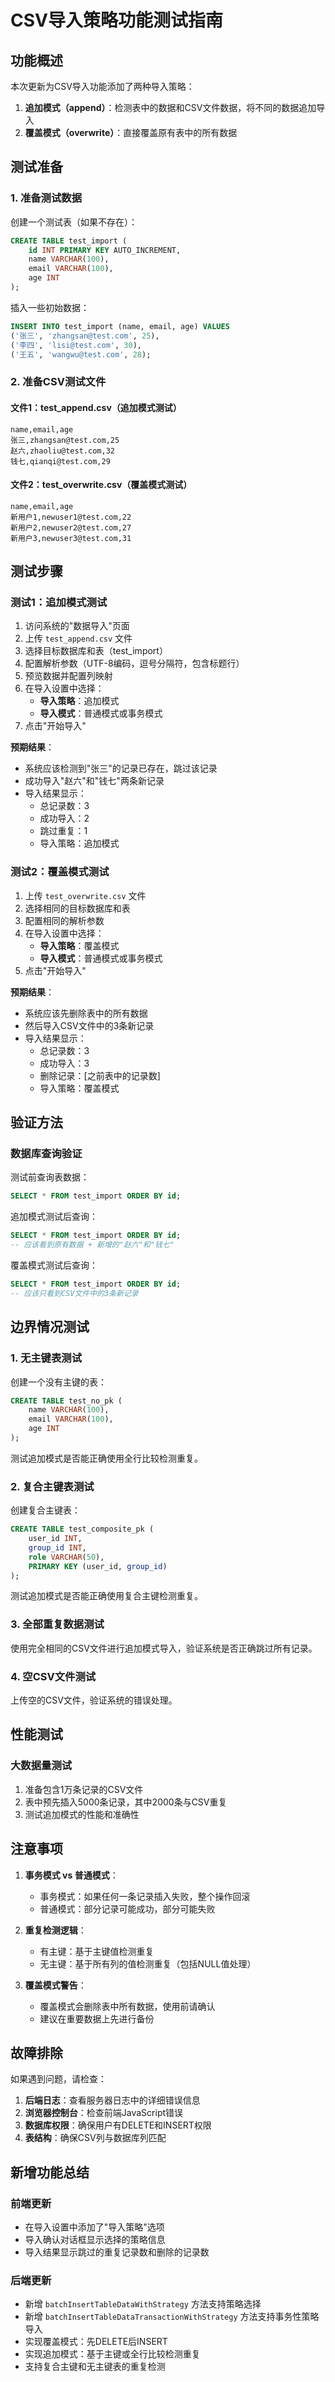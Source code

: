 # CSV导入策略功能测试指南

## 功能概述

本次更新为CSV导入功能添加了两种导入策略：

1. **追加模式（append）**：检测表中的数据和CSV文件数据，将不同的数据追加导入
2. **覆盖模式（overwrite）**：直接覆盖原有表中的所有数据

## 测试准备

### 1. 准备测试数据

创建一个测试表（如果不存在）：
```sql
CREATE TABLE test_import (
    id INT PRIMARY KEY AUTO_INCREMENT,
    name VARCHAR(100),
    email VARCHAR(100),
    age INT
);
```

插入一些初始数据：
```sql
INSERT INTO test_import (name, email, age) VALUES 
('张三', 'zhangsan@test.com', 25),
('李四', 'lisi@test.com', 30),
('王五', 'wangwu@test.com', 28);
```

### 2. 准备CSV测试文件

#### 文件1：test_append.csv（追加模式测试）
```csv
name,email,age
张三,zhangsan@test.com,25
赵六,zhaoliu@test.com,32
钱七,qianqi@test.com,29
```

#### 文件2：test_overwrite.csv（覆盖模式测试）
```csv
name,email,age
新用户1,newuser1@test.com,22
新用户2,newuser2@test.com,27
新用户3,newuser3@test.com,31
```

## 测试步骤

### 测试1：追加模式测试

1. 访问系统的"数据导入"页面
2. 上传 `test_append.csv` 文件
3. 选择目标数据库和表（test_import）
4. 配置解析参数（UTF-8编码，逗号分隔符，包含标题行）
5. 预览数据并配置列映射
6. 在导入设置中选择：
   - **导入策略**：追加模式
   - **导入模式**：普通模式或事务模式
7. 点击"开始导入"

**预期结果**：
- 系统应该检测到"张三"的记录已存在，跳过该记录
- 成功导入"赵六"和"钱七"两条新记录
- 导入结果显示：
  - 总记录数：3
  - 成功导入：2
  - 跳过重复：1
  - 导入策略：追加模式

### 测试2：覆盖模式测试

1. 上传 `test_overwrite.csv` 文件
2. 选择相同的目标数据库和表
3. 配置相同的解析参数
4. 在导入设置中选择：
   - **导入策略**：覆盖模式
   - **导入模式**：普通模式或事务模式
5. 点击"开始导入"

**预期结果**：
- 系统应该先删除表中的所有数据
- 然后导入CSV文件中的3条新记录
- 导入结果显示：
  - 总记录数：3
  - 成功导入：3
  - 删除记录：[之前表中的记录数]
  - 导入策略：覆盖模式

## 验证方法

### 数据库查询验证

测试前查询表数据：
```sql
SELECT * FROM test_import ORDER BY id;
```

追加模式测试后查询：
```sql
SELECT * FROM test_import ORDER BY id;
-- 应该看到原有数据 + 新增的"赵六"和"钱七"
```

覆盖模式测试后查询：
```sql
SELECT * FROM test_import ORDER BY id;
-- 应该只看到CSV文件中的3条新记录
```

## 边界情况测试

### 1. 无主键表测试

创建一个没有主键的表：
```sql
CREATE TABLE test_no_pk (
    name VARCHAR(100),
    email VARCHAR(100),
    age INT
);
```

测试追加模式是否能正确使用全行比较检测重复。

### 2. 复合主键表测试

创建复合主键表：
```sql
CREATE TABLE test_composite_pk (
    user_id INT,
    group_id INT,
    role VARCHAR(50),
    PRIMARY KEY (user_id, group_id)
);
```

测试追加模式是否能正确使用复合主键检测重复。

### 3. 全部重复数据测试

使用完全相同的CSV文件进行追加模式导入，验证系统是否正确跳过所有记录。

### 4. 空CSV文件测试

上传空的CSV文件，验证系统的错误处理。

## 性能测试

### 大数据量测试

1. 准备包含1万条记录的CSV文件
2. 表中预先插入5000条记录，其中2000条与CSV重复
3. 测试追加模式的性能和准确性

## 注意事项

1. **事务模式 vs 普通模式**：
   - 事务模式：如果任何一条记录插入失败，整个操作回滚
   - 普通模式：部分记录可能成功，部分可能失败

2. **重复检测逻辑**：
   - 有主键：基于主键值检测重复
   - 无主键：基于所有列的值检测重复（包括NULL值处理）

3. **覆盖模式警告**：
   - 覆盖模式会删除表中所有数据，使用前请确认
   - 建议在重要数据上先进行备份

## 故障排除

如果遇到问题，请检查：

1. **后端日志**：查看服务器日志中的详细错误信息
2. **浏览器控制台**：检查前端JavaScript错误
3. **数据库权限**：确保用户有DELETE和INSERT权限
4. **表结构**：确保CSV列与数据库列匹配

## 新增功能总结

### 前端更新
- 在导入设置中添加了"导入策略"选项
- 导入确认对话框显示选择的策略信息
- 导入结果显示跳过的重复记录数和删除的记录数

### 后端更新
- 新增 `batchInsertTableDataWithStrategy` 方法支持策略选择
- 新增 `batchInsertTableDataTransactionWithStrategy` 方法支持事务性策略导入
- 实现覆盖模式：先DELETE后INSERT
- 实现追加模式：基于主键或全行比较检测重复
- 支持复合主键和无主键表的重复检测